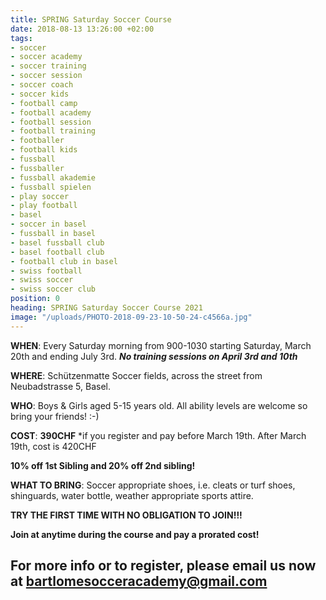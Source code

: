 ```yaml
---
title: SPRING Saturday Soccer Course
date: 2018-08-13 13:26:00 +02:00
tags:
- soccer
- soccer academy
- soccer training
- soccer session
- soccer coach
- soccer kids
- football camp
- football academy
- football session
- football training
- footballer
- football kids
- fussball
- fussballer
- fussball akademie
- fussball spielen
- play soccer
- play football
- basel
- soccer in basel
- fussball in basel
- basel fussball club
- basel football club
- football club in basel
- swiss football
- swiss soccer
- swiss soccer club
position: 0
heading: SPRING Saturday Soccer Course 2021
image: "/uploads/PHOTO-2018-09-23-10-50-24-c4566a.jpg"
---
```


**WHEN**: Every Saturday morning from 900-1030 starting Saturday, March 20th and ending July 3rd.
***No training sessions on April 3rd and 10th***

**WHERE**: Schützenmatte Soccer fields, across the street from Neubadstrasse 5, Basel.

**WHO**: Boys & Girls aged 5-15 years old. All ability levels are welcome so bring your friends! :-)

**COST**: **390CHF** *if you register and pay before March 19th. After March 19th, cost is 420CHF

**10% off 1st Sibling and 20% off 2nd sibling!**

**WHAT TO BRING**: Soccer appropriate shoes, i.e. cleats or turf shoes, shinguards, water bottle, weather appropriate sports attire.

**TRY THE FIRST TIME WITH NO OBLIGATION TO JOIN!!!**

**Join at anytime during the course and pay a prorated cost!**

## For more info or to register, please email us now at bartlomesocceracademy@gmail.com